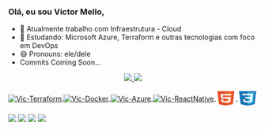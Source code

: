 ### Olá, eu sou Victor Mello, 

- 🔭 Atualmente trabalho com Infraestrutura - Cloud
- 🌱 Estudando: Microsoft Azure, Terraform e outras tecnologias com foco em DevOps
- 😄 Pronouns: ele/dele
- Commits Coming Soon...

<div align="center">
  <a href="https://github.com/zHazyMoon">
  <img height="150em" src="https://github-readme-stats.vercel.app/api?username=zHazyMoon&show_icons=true&theme=dracula&include_all_commits=true&count_private=true">
  <img height="150em" src="https://github-readme-stats.vercel.app/api/top-langs/?username=zHazyMoon&layout=compact&langs_count=7&theme=dracula">
</div>
  
  <div style="display: inline_block"><br>
    <img align="center" alt="Vic-Terraform" height"30" width="40" src="https://cdn.jsdelivr.net/gh/devicons/devicon/icons/terraform/terraform-original.svg">
    <img align="center" alt="Vic-Docker" height"30" width="40" src="https://cdn.jsdelivr.net/gh/devicons/devicon/icons/docker/docker-original.svg">
    <img align="center" alt="Vic-Azure" height"30" width="40" src="https://cdn.jsdelivr.net/gh/devicons/devicon/icons/azure/azure-original.svg">         
    <img align="center" alt="Vic-ReactNative" height"30" width="40" src="https://cdn.jsdelivr.net/gh/devicons/devicon/icons/react/react-original.svg">
    <img align="center" alt="Vic--HTML" height="30" width="40" src="https://raw.githubusercontent.com/devicons/devicon/master/icons/html5/html5-original.svg">
    <img align="center" alt="Vic-CSS" height="30" width="40" src="https://raw.githubusercontent.com/devicons/devicon/master/icons/css3/css3-original.svg">
  </div><br>
            
  <div>
     <a href="https://instagram.com/projectv1ctor" target="_blank"><img src="https://img.shields.io/badge/-Instagram-%23E4405F?style=for-the-badge&logo=instagram&logoColor=white" target="_blank"></a>
  <a href = "victormellomm@gmail.com"><img src="https://img.shields.io/badge/-Gmail-%23333?style=for-the-badge&logo=gmail&logoColor=white" target="_blank"></a>
  <a href="https://www.linkedin.com/in/p4ulo-v1ctor-m3llo-m4cedo-m0ura" target="_blank"><img src="https://img.shields.io/badge/-LinkedIn-%230077B5?style=for-the-badge&logo=linkedin&logoColor=white" target="_blank"></a> 
    <a href="https://discord.gg/uWY9GHskfC" target="_blank"><img src="https://img.shields.io/badge/Discord-7289DA?style=for-the-badge&logo=discord&logoColor=white" target="_blank"></a> 

